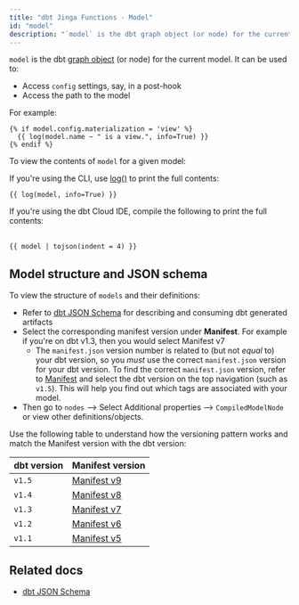 ```yaml
---
title: "dbt Jinga Functions - Model"
id: "model"
description: "`model` is the dbt graph object (or node) for the current model."
---
```


`model` is the dbt [graph object](graph) (or node) for the current model. It can be used to:
- Access `config` settings, say, in a post-hook
- Access the path to the model

For example:
```jinja
{% if model.config.materialization = 'view' %}
  {{ log(model.name ~ " is a view.", info=True) }}
{% endif %}
```

To view the contents of `model` for a given model:

<Tabs>

<TabItem value="cli" label="CLI">

If you're using the CLI, use [log()](/reference/dbt-jinja-functions/log) to print the full contents:

```jinja
{{ log(model, info=True) }}
```
  
 </TabItem>
 
 <TabItem value="ide" label="dbt Cloud IDE">
   
 If you're using the dbt Cloud IDE, compile the following to print the full contents: <br /><br />

 ```jinja
{{ model | tojson(indent = 4) }}
```
   
</TabItem>

</Tabs>

## Model structure and JSON schema

To view the structure of `models` and their definitions:
- Refer to [dbt JSON Schema](https://schemas.getdbt.com/) for describing and consuming dbt generated artifacts
- Select the corresponding manifest version under **Manifest**. For example if you're on dbt v1.3, then you would select Manifest v7
  * The `manifest.json` version number is related to (but not _equal_ to) your dbt version, so you _must_ use the correct `manifest.json` version for your dbt version. To find the correct `manifest.json` version, refer to [Manifest](/reference/artifacts/manifest-json) and select the dbt version on the top navigation (such as `v1.5`). This will help you find out which tags are associated with your model.
- Then go to `nodes` --> Select Additional properties --> `CompiledModelNode` or view other definitions/objects.

Use the following table to understand how the versioning pattern works and match the Manifest version with the dbt version:

| dbt version | Manifest version |
| ----------- | ---------------- |
| `v1.5` | [Manifest v9](https://schemas.getdbt.com/dbt/manifest/v9/index.html)
| `v1.4` | [Manifest v8](https://schemas.getdbt.com/dbt/manifest/v8/index.html)
| `v1.3` | [Manifest v7](https://schemas.getdbt.com/dbt/manifest/v7/index.html)
| `v1.2` | [Manifest v6](https://schemas.getdbt.com/dbt/manifest/v6/index.html)
| `v1.1` | [Manifest v5](https://schemas.getdbt.com/dbt/manifest/v5/index.html)



## Related docs

- [dbt JSON Schema](https://schemas.getdbt.com/)
